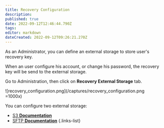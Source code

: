 ```yaml
---
title: Recovery Configuration
description: 
published: true
date: 2022-09-12T12:46:44.790Z
tags: 
editor: markdown
dateCreated: 2022-09-12T09:26:21.270Z
---
```


As an Administrator, you can define an external storage to store user's recovery key.

When an user configure his account, or change his password, the recovery key will be send to the external storage.

Go to Administration, then click on **Recovery External Storage** tab.

![recovery_configuration.png](/captures/recovery_configuration.png =1000x)

You can configure two external storage:

- [S3 **Documentation**](/admin/recovery_s3)
- [SFTP **Documentation**](/admin/recovery_sftp)
{.links-list}